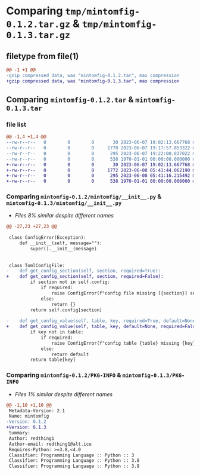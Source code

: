 # Comparing `tmp/mintomfig-0.1.2.tar.gz` & `tmp/mintomfig-0.1.3.tar.gz`

## filetype from file(1)

```diff
@@ -1 +1 @@
-gzip compressed data, was "mintomfig-0.1.2.tar", max compression
+gzip compressed data, was "mintomfig-0.1.3.tar", max compression
```

## Comparing `mintomfig-0.1.2.tar` & `mintomfig-0.1.3.tar`

### file list

```diff
@@ -1,4 +1,4 @@
--rw-r--r--   0        0        0       30 2023-06-07 19:02:13.667768 mintomfig-0.1.2/README.md
--rw-r--r--   0        0        0     1770 2023-06-07 19:17:57.853322 mintomfig-0.1.2/mintomfig/__init__.py
--rw-r--r--   0        0        0      295 2023-06-07 19:22:00.837022 mintomfig-0.1.2/pyproject.toml
--rw-r--r--   0        0        0      538 1970-01-01 00:00:00.000000 mintomfig-0.1.2/PKG-INFO
+-rw-r--r--   0        0        0       30 2023-06-07 19:02:13.667768 mintomfig-0.1.3/README.md
+-rw-r--r--   0        0        0     1772 2023-06-08 05:41:44.062190 mintomfig-0.1.3/mintomfig/__init__.py
+-rw-r--r--   0        0        0      295 2023-06-08 05:41:16.215492 mintomfig-0.1.3/pyproject.toml
+-rw-r--r--   0        0        0      538 1970-01-01 00:00:00.000000 mintomfig-0.1.3/PKG-INFO
```

### Comparing `mintomfig-0.1.2/mintomfig/__init__.py` & `mintomfig-0.1.3/mintomfig/__init__.py`

 * *Files 8% similar despite different names*

```diff
@@ -27,23 +27,23 @@
 
 class ConfigError(Exception):
     def __init__(self, message=""):
         super().__init__(message)
 
 
 class TomlConfigFile:
-    def get_config_section(self, section, required=True):
+    def get_config_section(self, section, required=False):
         if section not in self.config:
             if required:
                 raise ConfigError(f"config file missing [{section}] section")
             else:
                 return {}
         return self.config[section]
 
-    def get_config_value(self, table, key, required=True, default=None):
+    def get_config_value(self, table, key, default=None, required=False):
         if key not in table:
             if required:
                 raise ConfigError(f"config table {table} missing {key} key")
             else:
                 return default
         return table[key]
```

### Comparing `mintomfig-0.1.2/PKG-INFO` & `mintomfig-0.1.3/PKG-INFO`

 * *Files 1% similar despite different names*

```diff
@@ -1,10 +1,10 @@
 Metadata-Version: 2.1
 Name: mintomfig
-Version: 0.1.2
+Version: 0.1.3
 Summary: 
 Author: redthing1
 Author-email: redthing1@alt.icu
 Requires-Python: >=3.8,<4.0
 Classifier: Programming Language :: Python :: 3
 Classifier: Programming Language :: Python :: 3.8
 Classifier: Programming Language :: Python :: 3.9
```

